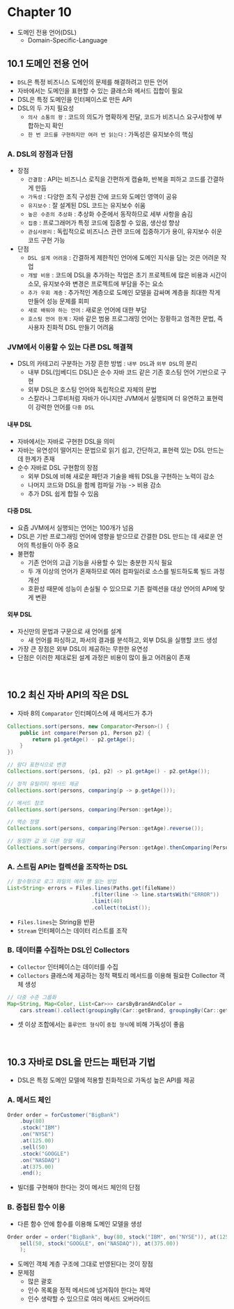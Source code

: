 # Chapter 10
- 도메인 전용 언어(DSL)
    - Domain-Specific-Language

## 10.1 도메인 전용 언어
- `DSL`은 특정 비즈니스 도메인의 문제를 해결하려고 만든 언어
- 자바에서는 도메인을 표현할 수 있는 클래스와 메서드 집합이 필요
- DSL은 특정 도메인을 인터페이스로 만든 API
- DSL의 두 가지 필요성
    - `의사 소통의 왕` : 코드의 의도가 명확하게 전달, 코드가 비즈니스 요구사항에 부합하는지 확인
    - `한 번 코드를 구현하지만 여러 번 읽는다` : 가독성은 유지보수의 핵심

### A. DSL의 장점과 단점
- 장점
    - `간결함` : API는 비즈니스 로직을 간편하게 캡슐화, 반복을 피하고 코드를 간결하게 만듬
    - `가독성` : 다양한 조직 구성원 간에 코드와 도메인 영역이 공유
    - `유지보수` : 잘 설계된 DSL 코드는 유지보수 쉬움
    - `높은 수준의 추상화` : 추상화 수준에서 동작하므로 세부 사항을 숨김
    - `집중` : 프로그래머가 특정 코드에 집중할 수 있음, 생산성 향상
    - `관심사분리` : 독립적으로 비즈니스 관련 코드에 집중하기가 용이, 유지보수 쉬운 코드 구현 가능
- 단점
    - `DSL 설계 어려움` : 간결하게 제한적인 언어에 도메인 지식을 담는 것은 어려운 작업
    - `개발 비용` : 코드에 DSL을 추가하는 작업은 초기 프로젝트에 많은 비용과 시간이 소모, 유지보수와 변경은 프로젝트에 부담을 주는 요소
    - `추가 우회 계층` : 추가적인 계층으로 도메인 모델을 감싸며 계층을 최대한 작게 만들어 성능 문제를 회피
    - `새로 배워야 하는 언어` : 새로운 언어에 대한 부담
    - `호스팅 언어 한계` : 자바 같은 범용 프로그래밍 언어는 장황하고 엄격한 문법, 즉 사용자 친화적 DSL 만들기 어려움

### JVM에서 이용할 수 있는 다른 DSL 해결책
- DSL의 카테고리 구분하는 가장 흔한 방법 : `내부 DSL`과 `외부 DSL`의 분리
    - 내부 DSL(임베디드 DSL)은 순수 자바 코드 같은 기존 호스팅 언어 기반으로 구현
    - 외부 DSL은 호스팅 언어와 독립적으로 자체의 문법
    - 스칼라나 그루비처럼 자바가 아니지만 JVM에서 실행되며 더 유연하고 표현력이 강력한 언어를 `다중 DSL`

#### 내부 DSL
- 자바에서는 자바로 구현한 DSL을 의미
- 자바는 유연성이 떨어지는 문법으로 읽기 쉽고, 간단하고, 표현력 있는 DSL 만드는데 한계가 존재
- 순수 자바로 DSL 구현함의 장점
    - 외부 DSL에 비해 새로운 패턴과 기술을 배워 DSL을 구현하는 노력이 감소
    - 나머지 코드와 DSL을 함께 컴파일 가능 -> 비용 감소
    - 추가 DSL 쉽게 합칠 수 있음

#### 다중 DSL
- 요즘 JVM에서 실행되는 언어는 100개가 넘음
- DSL은 기반 프로그래밍 언어에 영향을 받으므로 간결한 DSL 만드는 데 새로운 언어의 특성들이 아주 중요
- 불편함
    - 기존 언어의 고급 기능을 사용할 수 있는 충분한 지식 필요
    - 두 개 이상의 언어가 혼재하므로 여러 컴파일러로 소스를 빌드하도록 빌드 과정 개선
    - 호환성 때문에 성능이 손실될 수 있으므로 기존 컬렉션을 대상 언어의 API에 맞게 변환

#### 외부 DSL
- 자신만의 문법과 구문으로 새 언어를 설계
    - 새 언어를 파싱하고, 파서의 결과를 분석하고, 외부 DSL을 실행할 코드 생성
- 가장 큰 장점은 외부 DSL이 제공하는 무한한 유연성
- 단점은 이러한 제대로된 설계 과정은 비용이 많이 들고 어려움이 존재
<br>

## 10.2 최신 자바 API의 작은 DSL
- 자바 8의 `Comparator` 인터페이스에 새 메서드가 추가
```java
Collections.sort(persons, new Comparator<Person>() {
    public int compare(Person p1, Person p2) {
        return p1.getAge() - p2.getAge();
    }
})

// 람다 표현식으로 변경
Collections.sort(persons, (p1, p2) -> p1.getAge() - p2.getAge());

// 정적 유틸리티 메서드 제공
Collections.sort(persons, comparing(p -> p.getAge()));

// 메서드 참조
Collections.sort(persons, comparing(Person::getAge));

// 역순 정렬
Collections.sort(persons, comparing(Person::getAge).reverse());

// 동일한 값 또 다른 정렬 제공
Collections.sort(persons, comparing(Person::getAge).thenComparing(Person::getName));
```

### A. 스트림 API는 컬렉션을 조작하는 DSL
```java
// 함수형으로 로그 파일의 에러 행 읽는 방법
List<String> errors = Files.lines(Paths.get(fileName))
                           .filter(line -> line.startsWith("ERROR"))
                           .limit(40)
                           .collect(toList());
```
- `Files.lines`는 String<Stream>을 반환
- `Stream` 인터페이스는 데이터 리스트를 조작

### B. 데이터를 수집하는 DSL인 Collectors
- `Collector` 인터페이스는 데이터를 수집
- `Collectors` 클래스에 제공하는 정적 팩토리 메서드를 이용해 필요한 Collector 객체 생성
```java
// 다중 수준 그룹화
Map<String, Map<Color, List<Car>>> carsByBrandAndColor =
    cars.stream().collect(groupingBy(Car::getBrand, groupingBy(Car::getColor)));
```
- 셋 이상 조합에서는 `플루언트 형식`이 `중첩 형식`에 비해 가독성이 좋음
<br>

## 10.3 자바로 DSL을 만드는 패턴과 기법
- DSL은 특정 도메인 모델에 적용할 친화적으로 가독성 높은 API를 제공

### A. 메서드 체인
```java
Order order = forCustomer("BigBank")
    .buy(80)
    .stock("IBM")
    .on("NYSE")
    .at(125.00)
    .sell(50)
    .stock("GOOGLE")
    .on("NASDAQ")
    .at(375.00)
    .end();
```
- 빌더를 구현해야 한다는 것이 메서드 체인의 단점

### B. 중첩된 함수 이용
- 다른 함수 안에 함수를 이용해 도메인 모델을 생성
```java
Order order = order("BigBank", buy(80, stock("IBM", on("NYSE")), at(125.00)), 
    sell(50, stock("GOOGLE", on("NASDAQ")), at(375.00))
    );
```
- 도메인 객체 계층 구조에 그대로 반영된다는 것이 장점
- 문제점
    - 많은 괄호
    - 인수 목록을 정적 메서드에 넘겨줘야 한다는 제약
    - 인수 생략할 수 있으므로 여러 메서드 오버라이드